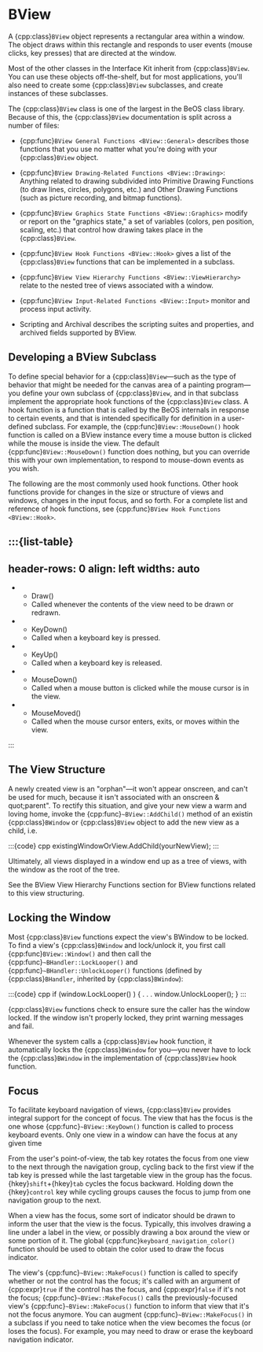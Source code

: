 # BView

A {cpp:class}`BView` object represents a rectangular area within a window.
The object draws within this rectangle and responds to user events (mouse
clicks, key presses) that are directed at the window.

Most of the other classes in the Interface Kit inherit from
{cpp:class}`BView`. You can use these objects off-the-shelf, but for most
applications, you'll also need to create some {cpp:class}`BView`
subclasses, and create instances of these subclasses.

The {cpp:class}`BView` class is one of the largest in the BeOS class
library. Because of this, the {cpp:class}`BView` documentation is split
across a number of files:

- {cpp:func}`BView General Functions <BView::General>` describes those
  functions that you use no matter what you're doing with your
  {cpp:class}`BView` object.

- {cpp:func}`BView Drawing-Related Functions <BView::Drawing>`: Anything
  related to drawing subdivided into Primitive Drawing Functions (to draw
  lines, circles, polygons, etc.) and Other Drawing Functions (such as
  picture recording, and bitmap functions).

- {cpp:func}`BView Graphics State Functions <BView::Graphics>` modify or
  report on the "graphics state," a set of variables (colors, pen position,
  scaling, etc.) that control how drawing takes place in the
  {cpp:class}`BView`.

- {cpp:func}`BView Hook Functions <BView::Hook>` gives a list of the
  {cpp:class}`BView` functions that can be implemented in a subclass.

- {cpp:func}`BView View Hierarchy Functions <BView::ViewHierarchy>` relate
  to the nested tree of views associated with a window.

- {cpp:func}`BView Input-Related Functions <BView::Input>` monitor and
  process input activity.

- Scripting and Archival describes the scripting suites and properties, and
  archived fields supported by BView.

## Developing a BView Subclass

To define special behavior for a {cpp:class}`BView`—such as the type of
behavior that might be needed for the canvas area of a painting program—you
define your own subclass of {cpp:class}`BView`, and in that subclass
implement the appropriate hook functions of the {cpp:class}`BView` class. A
hook function is a function that is called by the BeOS internals in
response to certain events, and that is intended specifically for
definition in a user-defined subclass. For example, the
{cpp:func}`BView::MouseDown()` hook function is called on a BView instance
every time a mouse button is clicked while the mouse is inside the view.
The default {cpp:func}`BView::MouseDown()` function does nothing, but you
can override this with your own implementation, to respond to mouse-down
events as you wish.

The following are the most commonly used hook functions. Other hook
functions provide for changes in the size or structure of views and
windows, changes in the input focus, and so forth. For a complete list and
reference of hook functions, see {cpp:func}`BView Hook Functions
<BView::Hook>`.

:::{list-table}
---
header-rows: 0
align: left
widths: auto
---
-
	- Draw()
	- Called whenever the contents of the view need to be drawn or redrawn.
-
	- KeyDown()
	- Called when a keyboard key is pressed.
-
	- KeyUp()
	- Called when a keyboard key is released.
-
	- MouseDown()
	- Called when a mouse button is clicked while the mouse cursor is in the
		view.
-
	- MouseMoved()
	- Called when the mouse cursor enters, exits, or moves within the view.

:::

## The View Structure

A newly created view is an "orphan"—it won't appear onscreen, and can't be
used for much, because it isn't associated with an onscreen & quot;parent".
To rectify this situation, and give your new view a warm and loving home,
invoke the {cpp:func}`~BView::AddChild()` method of an existin
{cpp:class}`BWindow` or {cpp:class}`BView` object to add the new view as a
child, i.e.

:::{code} cpp
existingWindowOrView.AddChild(yourNewView);
:::

Ultimately, all views displayed in a window end up as a tree of views, with
the window as the root of the tree.

See the BView View Hierarchy Functions section for BView functions related
to this view structuring.

## Locking the Window

Most {cpp:class}`BView` functions expect the view's BWindow to be locked.
To find a view's {cpp:class}`BWindow` and lock/unlock it, you first call
{cpp:func}`BView::Window()` and then call the
{cpp:func}`~BHandler::LockLooper()` and
{cpp:func}`~BHandler::UnlockLooper()` functions (defined by
{cpp:class}`BHandler`, inherited by {cpp:class}`BWindow`):

:::{code} cpp
if (window.LockLooper() ) {
   . . .
   window.UnlockLooper();
}
:::

{cpp:class}`BView` functions check to ensure sure the caller has the window
locked. If the window isn't properly locked, they print warning messages
and fail.

Whenever the system calls a {cpp:class}`BView` hook function, it
automatically locks the {cpp:class}`BWindow` for you—you never have to lock
the {cpp:class}`BWindow` in the implementation of {cpp:class}`BView` hook
function.

## Focus

To facilitate keyboard navigation of views, {cpp:class}`BView` provides
integral support for the concept of focus. The view that has the focus is
the one whose {cpp:func}`~BView::KeyDown()` function is called to process
keyboard events. Only one view in a window can have the focus at any given
time

From the user's point-of-view, the tab key rotates the focus from one view
to the next through the navigation group, cycling back to the first view if
the tab key is pressed while the last targetable view in the group has the
focus. {hkey}`shift`+{hkey}`tab` cycles the focus backward. Holding down
the {hkey}`control` key while cycling groups causes the focus to jump from
one navigation group to the next.

When a view has the focus, some sort of indicator should be drawn to inform
the user that the view is the focus. Typically, this involves drawing a
line under a label in the view, or possibly drawing a box around the view
or some portion of it. The global {cpp:func}`keyboard_navigation_color()`
function should be used to obtain the color used to draw the focus
indicator.

The view's {cpp:func}`~BView::MakeFocus()` function is called to specify
whether or not the control has the focus; it's called with an argument of
{cpp:expr}`true` if the control has the focus, and {cpp:expr}`false` if
it's not the focus; {cpp:func}`~BView::MakeFocus()` calls the
previously-focused view's {cpp:func}`~BView::MakeFocus()` function to
inform that view that it's not the focus anymore. You can augment
{cpp:func}`~BView::MakeFocus()` in a subclass if you need to take notice
when the view becomes the focus (or loses the focus). For example, you may
need to draw or erase the keyboard navigation indicator.
